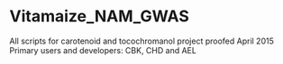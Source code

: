 # Vitamaize_NAM_GWAS
All scripts for carotenoid and tocochromanol project proofed April 2015
Primary users and developers: CBK, CHD and AEL
